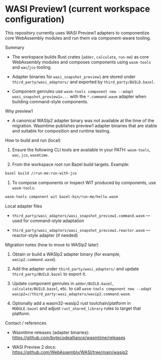 # WASI Preview1 (current workspace configuration)

This repository currently uses WASI Preview1 adapters to componentize core WebAssembly modules and run them via component-aware tooling.

Summary

- The workspace builds Rust crates (`adder`, `calculate`, `run-me`) as core WebAssembly modules and composes components using `wasm-tools` and `wac`/`jco` tooling.

- Adapter binaries for `wasi_snapshot_preview1` are stored under `third_party/wasi_adapters/` and exported by `third_party/BUILD.bazel`.

- Component genrules use `wasm-tools component new --adapt wasi_snapshot_preview1=...` with the `*.command.wasm` adapter when building command-style components.

Why preview1

- A canonical WASIp2 adapter binary was not available at the time of the migration. Wasmtime publishes preview1 adapter binaries that are stable and suitable for composition and runtime testing.

How to build and run (local)

1. Ensure the following CLI tools are available in your PATH: `wasm-tools`, `wac`, `jco`, `wasmtime`.

1. From the workspace root run Bazel build targets. Example:

```bash
bazel build //run-me:run-with-jco
```

1. To compose components or inspect WIT produced by components, use `wasm-tools`:

```bash
wasm-tools component wit bazel-bin/run-me/hello.wasm
```

Local adapter files

- `third_party/wasi_adapters/wasi_snapshot_preview1.command.wasm` — used for command-style adaptation

- `third_party/wasi_adapters/wasi_snapshot_preview1.reactor.wasm` — reactor-style adapter (if needed)

Migration notes (how to move to WASIp2 later)

1. Obtain or build a WASIp2 adapter binary (for example, `wasip2.command.wasm`).

2. Add the adapter under `third_party/wasi_adapters/` and update `third_party/BUILD.bazel` to export it.

3. Update component genrules in `adder/BUILD.bazel`, `calculate/BUILD.bazel`, etc. to call `wasm-tools component new --adapt wasip2=//third_party:wasi_adapters/wasip2.command.wasm`.

4. Optionally add a wasm32-wasip2 rust toolchain/platform in `MODULE.bazel` and adjust `rust_shared_library` rules to target that platform.

Contact / references

- Wasmtime releases (adapter binaries): <https://github.com/bytecodealliance/wasmtime/releases>

- WASI Preview 2 docs: <https://github.com/WebAssembly/WASI/tree/main/wasip2>
